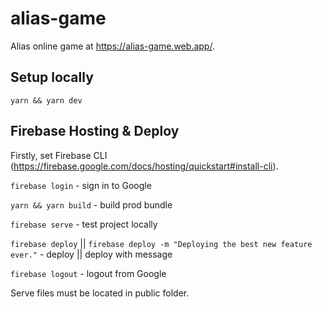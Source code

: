 # alias-game

Alias online game at https://alias-game.web.app/.

## Setup locally

`yarn && yarn dev`

## Firebase Hosting & Deploy

Firstly, set Firebase CLI (https://firebase.google.com/docs/hosting/quickstart#install-cli).

`firebase login` - sign in to Google

`yarn && yarn build` - build prod bundle

`firebase serve` - test project locally

`firebase deploy` || `firebase deploy -m "Deploying the best new feature ever."` - deploy || deploy with message

`firebase logout` - logout from Google

Serve files must be located in public folder.

